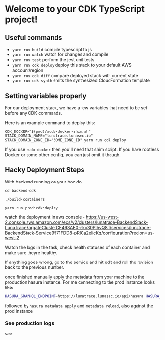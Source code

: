 <!--
  ~ Copyright by LunaSec (owned by Refinery Labs, Inc)
  ~
  ~ Licensed under the Creative Commons Attribution-ShareAlike 4.0 International
  ~ (the "License"); you may not use this file except in compliance with the
  ~ License. You may obtain a copy of the License at
  ~
  ~ https://creativecommons.org/licenses/by-sa/4.0/legalcode
  ~
  ~ See the License for the specific language governing permissions and
  ~ limitations under the License.
  ~
-->
# Welcome to your CDK TypeScript project!

## Useful commands

* `yarn run build`   compile typescript to js
* `yarn run watch`   watch for changes and compile
* `yarn run test`    perform the jest unit tests
* `yarn run cdk deploy`      deploy this stack to your default AWS account/region
* `yarn run cdk diff`        compare deployed stack with current state
* `yarn run cdk synth`       emits the synthesized CloudFormation template

## Setting variables properly

For our deployment stack, we have a few variables that need to be set before any CDK commands.

Here is an example command to deploy this:
```shell
CDK_DOCKER="$(pwd)/sudo-docker-shim.sh" STACK_DOMAIN_NAME="lunatrace.lunasec.io" STACK_DOMAIN_ZONE_ID="SOME_ZONE_ID" yarn run cdk deploy
```

If you use `sudo docker` then you'll need that shim script. If you have rootless Docker or some other config, you can
just omit it though.


## Hacky Deployment Steps

With backend running on your box do

`cd backend-cdk`

`./build-containers`

`yarn run prod:cdk:deploy`

watch the deployment in aws console -
https://us-west-2.console.aws.amazon.com/ecs/v2/clusters/lunatrace-BackendStack-LunaTraceFargateClusterCF463AE0-eko30PlhvQ8T/services/lunatrace-BackendStack-Service9571FDD8-pRICa2elicKg/configuration?region=us-west-2

Watch the logs in the task, check health statuses of each container and make sure theyre healthy.

If anything goes wrong, go to the service and hit edit and roll the revision back to the previous number.

once finished manually apply the metadata from your machine to the production hasura instance. For me connecting to the prod instance looks like:

```bash
HASURA_GRAPHQL_ENDPOINT=https://lunatrace.lunasec.io/api/hasura HASURA_GRAPHQL_ADMIN_SECRET="$(aws secretsmanager get-secret-value --secret-id lunatrace-HasuraAdminSecret | jq -r .SecretString)" hasura migrate apply
```
followed by `hasura metadata apply` and `metadata reload`, also against the prod instance

### See production logs

`saw`
